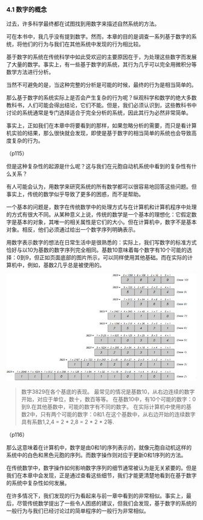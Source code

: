 ### 4.1  数字的概念

过去，许多科学最终都在试图找到用数字来描述自然系统的方法。

可在本书中，我几乎没有提到数字。然而，本章的目的是调查一系列基于数字的系统，将他们的行为与我们在其他系统中发现的行为相比较。

基于数字的系统在传统科学中如此受欢迎的主要原因在于，为处理这些数字而发展了大量的数学。事实上，有一些基于数字的系统，其行为几乎可以完全用微积分等数学方法进行分析。

当然不可避免的是，当这种完整的分析是可能的时候，最终的行为是相当简单的。

那么基于数字的系统实际上是否会产生复杂的行为呢？纵观科学和数学的绝大多数教科书，人们可能会得出结论，它们不能。但是，我们必须认识到，这些教科书中讨论的系统通常是专门选择适合于完全分析的系统，因此其行为必然非常简单。

事实上，正如我们在本章中将要看到的那样，如果忽略分析的需要，而只是看计算机实验的结果，那么很快就会发现，即使是基于数字的相当简单的系统也会导致高度复杂的行为。

（p115）

但是这种复杂性的起源是什么呢？这与我们在元胞自动机系统中看到的复杂性有什么关系？

有人可能会认为，用数学来研究系统的所有数学都可以很容易地回答这些问题。但事实上，传统的数学似乎导致了更多的困惑，而不是帮助。

一个基本的问题是，数字在传统数学中的处理方式与在计算机和计算机程序中处理的方式有很大不同。从某种意义上说，传统的数学是一个基本的理想化：它假定数字是基本的对象，其唯一的相关属性是它们的大小。但在计算机中，数字不是基本对象。相反，他们必须通过给出一个数字序列明确表示。

用数字表示数字的想法在日常生活中是很熟悉的：实际上，我们写数字的标准方式恰好与以10为基数的数字序列完全相同。基数10意味着每个数字有10个可能的选择：0到9，但正如页面底部的图片所示，可以同样使用其他基础。而在实际的计算机中，例如，基数2几乎总是被使用的。

![](assets/p116.png)
>数字3829在各个基底的表现。 最常见的情况是基数10，从右边连续的数字开始，对应于单位，数十，数百等等。 在基数10中，有10个可能的数字：0到9.在其他基数中，可能的数字有不同的数字。 在实际计算机中使用的基数2中，只有两个可能的数字：0和1.在这个基数中，从右边开始的连续数字具有系数1,2,4 = 2 * 2,8 = 2 * 2 * 2等.

（p116）

那么这意味着在计算机中，数字是由0和1的序列表示的，就像元胞自动机这样的系统中的白色和黑色元胞的序列。而数字操作则对应于更新0和1序列的方法。

在传统数学中，数字操作如何影响数字序列的细节通常被认为是无关紧要的。但是我们在本章中会发现，正是通过查看这些细节，我们才能更清楚地看到在基于数字的系统中复杂性如何发展。

在许多情况下，我们发现的行为看起来与前一章中看到的非常相似。事实上，最后，尽管传统数学提出了一些令人困惑的建议，但我们会发现，基于数字的系统的一般行为与我们已经讨论过的简单程序的一般行为非常相似。
